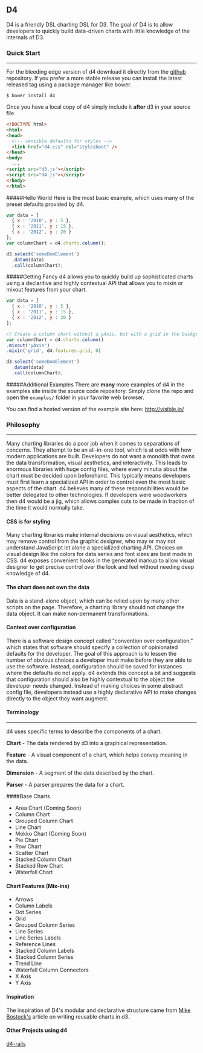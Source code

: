 ## D4

D4 is a friendly DSL charting DSL for D3. The goal of D4 is to allow developers
to quickly build data-driven charts with little knowledge of the internals of D3.

### Quick Start
* * *

For the bleeding edge version of d4 download it directly from the [github](https://github.com/heavysixer/d4) repository. If you prefer a more stable release you can install the latest released tag using a package manager like bower.

    $ bower install d4

Once you have a local copy of d4 simply include it **after** d3 in your source file.

```html
<!DOCTYPE html>
<html>
<head>
  <!-- sensible defaults for styles -->
  <link href="d4.css" rel="stylesheet" />
</head>
<body>
  ...
<script src="d3.js"></script>
<script src="d4.js"></script>
</body>
</html>
```

#####Hello World
Here is the most basic example, which uses many of the preset defaults provided by d4.

```javascript
var data = [
  { x : '2010', y : 5 },
  { x : '2011', y : 15 },
  { x : '2012', y : 20 }
];
var columnChart = d4.charts.column();

d3.select('someDomElement')
  .datum(data)
  .call(columnChart);
```
#####Getting Fancy
d4 allows you to quickly build up sophisticated charts using a declaritive and highly contextual API that allows you to mixin
or mixout features from your chart.

```javascript
var data = [
  { x : '2010', y : 5 },
  { x : '2011', y : 15 },
  { x : '2012', y : 20 }
];

// Create a column chart without a yAxis, but with a grid in the background.
var columnChart = d4.charts.column()
.mixout('yAxis')
.mixin('grid', d4.features.grid, 0)

d3.select('someDomElement')
  .datum(data)
  .call(columnChart);
```

#####Additional Examples
There are **many** more examples of d4 in the examples site inside the source code repository. Simply clone the repo and
open the `examples/` folder in your favorite web browser.

You can find a hosted version of the example site here: http://visible.io/

### Philosophy
* * *

Many charting libraries do a poor job when it comes to separations of concerns.
They attempt to be an all-in-one tool, which is at odds with how modern
applications are built. Developers do not want a monolith that owns
the data transformation, visual aesthetics, and interactivity. This leads to
enormous libraries with huge config files, where every minutia about the chart
must be decided upon beforehand. This typically means developers must first
learn a specialized API in order to control even the most basic aspects of the chart.
d4 believes many of these responsibilities would be better delegated to other technologies.
If developers were woodworkers then d4 would be a jig, which allows complex cuts to be made
in fraction of the time it would normally take.

#### CSS is for styling

Many charting libraries make internal decisions on visual aesthetics, which may
remove control from the graphic designer, who may or may not understand JavaScript let
alone a specialized charting API. Choices on visual design like the colors for data series and font
sizes are best made in CSS. d4 exposes convenient hooks in the generated markup
to allow visual designer to get precise control over the look and feel without
needing deep knowledge of d4.

#### The chart does not own the data

Data is a stand-alone object, which can be relied upon by many other scripts on
the page. Therefore, a charting library should not change the data object. It can make non-permanent
transformations.

#### Context over configuration

There is a software design concept called "convention over configuration," which states that software should specify a collection of opinionated defaults for the developer. The goal of this approach is to lessen the number of obvious choices a developer must make before they are able to use the software. Instead, configuration should be saved for instances where the defaults do not apply. d4 extends this concept a bit and suggests that configuration should also be highly contextual to the object the developer needs changed. Instead of making choices in some abstract config file, developers instead use a highly declarative API to make changes directly to the object they want augment.

#### Terminology
* * *

d4 uses specific terms to describe the components of a chart.

__Chart__ - The data rendered by d3 into a graphical representation.

__Feature__ - A visual component of a chart, which helps convey meaning in the data.

__Dimension__ - A segment of the data described by the chart.

__Parser__ - A parser prepares the data for a chart.

####Base Charts

* Area Chart (Coming Soon)
* Column Chart
* Grouped Column Chart
* Line Chart
* Mekko Chart (Coming Soon)
* Pie Chart
* Row Chart
* Scatter Chart
* Stacked Column Chart
* Stacked Row Chart
* Waterfall Chart

#### Chart Features (Mix-ins)

* Arrows
* Column Labels
* Dot Series
* Grid
* Grouped Column Series
* Line Series
* Line Series Labels
* Reference Lines
* Stacked Column Labels
* Stacked Column Series
* Trend Line
* Waterfall Column Connectors
* X Axis
* Y Axis

#### Inspiration
The inspiration of D4's modular and declarative structure came from
[Mike Bostock's](http://bost.ocks.org/mike/chart/) article on writing reusable
charts in d3.

#### Other Projects using d4
[d4-rails](https://github.com/gouravtiwari/d4-rails)
